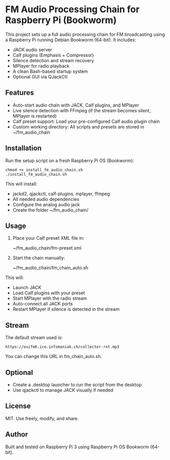 FM Audio Processing Chain for Raspberry Pi (Bookworm)
=====================================================

This project sets up a full audio processing chain for FM broadcasting using a Raspberry Pi running Debian Bookworm (64-bit). It includes:

- JACK audio server
- Calf plugins (Emphasis + Compressor)
- Silence detection and stream recovery
- MPlayer for radio playback
- A clean Bash-based startup system
- Optional GUI via QJackCtl

Features
--------
- Auto-start audio chain with JACK, Calf plugins, and MPlayer
- Live silence detection with FFmpeg (if the stream becomes silent, MPlayer is restarted)
- Calf preset support: Load your pre-configured Calf audio plugin chain
- Custom working directory: All scripts and presets are stored in ~/fm_audio_chain

Installation
------------
Run the setup script on a fresh Raspberry Pi OS (Bookworm):

    chmod +x install_fm_audio_chain.sh
    ./install_fm_audio_chain.sh

This will install:
- jackd2, qjackctl, calf-plugins, mplayer, ffmpeg
- All needed audio dependencies
- Configure the analog audio jack
- Create the folder ~/fm_audio_chain/

Usage
-----
1. Place your Calf preset XML file in:

    ~/fm_audio_chain/fm-preset.xml

2. Start the chain manually:

    ~/fm_audio_chain/fm_chain_auto.sh

This will:
- Launch JACK
- Load Calf plugins with your preset
- Start MPlayer with the radio stream
- Auto-connect all JACK ports
- Restart MPlayer if silence is detected in the stream

Stream
------
The default stream used is:

    https://ouifm6.ice.infomaniak.ch/collector-rnt.mp3

You can change this URL in fm_chain_auto.sh.

Optional
--------
- Create a .desktop launcher to run the script from the desktop
- Use qjackctl to manage JACK visually if needed

License
-------
MIT. Use freely, modify, and share.

Author
------
Built and tested on Raspberry Pi 3 using Raspberry Pi OS Bookworm (64-bit).
